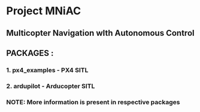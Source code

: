 # Project MNiAC
 
## Multicopter Navigation wIth Autonomous Control

## PACKAGES :

### 1. px4_examples - PX4 SITL
### 2. ardupilot - Arducopter SITL
### NOTE: More information is present in respective packages

